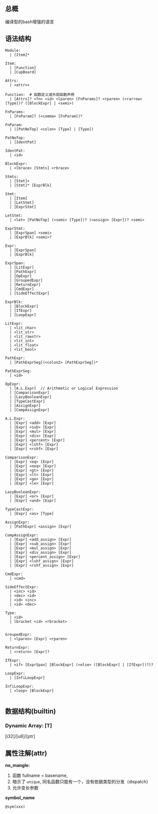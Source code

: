 
## 总概

编译型的bash增强的语言


## 语法结构

```
Module:
  | [Item]*

Item:
  | [Function]
  | [CupBoard]

Attrs:
  | <attr>+

Function:  # 函数定义或外部函数声明
  | [Attrs]? <fn> <id> <lparen> [FnParams]? <rparen> (<rarrow> [Type])? ([BlockExpr] | <semi>)

FnParams:
  | [FnParam]? (<comma> [FnParam])*

FnParam:
  | ([PatNoTop] <colon> [Type] | [Type])

PatNoTop:
  | [IdentPat]

IdentPat:
  | <id>

BlockExpr:
  | <lbrace> [Stmts] <rbrace>

Stmts:
  | [Stmt]+
  | [Stmt]* [ExprBlk]

Stmt:
  | [Item]
  | [LetStmt]
  | [ExprStmt]

LetStmt:
  | <let> [PatNoTop] (<semi> [Type])? (<assign> [Expr])? <semi>

ExprStmt:
  | [ExprSpan] <semi>
  | [ExprBlk] <semi>?

Expr:
  | [ExprSpan]
  | [ExprBlk]

ExprSpan:
  | [LitExpr]
  | [PathExpr]
  | [OpExpr]
  | [GroupedExpr]
  | [ReturnExpr]
  | [CmdExpr]
  | [SideEffectExpr]

ExprBlk:
  | [BlockExpr]
  | [IfExpr]
  | [LoopExpr]

LitExpr:
  | <lit_char>
  | <lit_str>
  | <lit_rawstr>
  | <lit_int>
  | <lit_float>
  | <lit_bool>

PathExpr:
  | [PathExprSeg](<colon2> [PathExprSeg])*

PathExprSeg:
  | <id>

OpExpr:
  | [A.L.Expr]  // Arithmetic or Logical Expression
  | [ComparisonExpr]
  | [LazyBooleanExpr]
  | [TypeCastExpr]
  | [AssignExpr]
  | [CompAssignExpr]

A.L.Expr:
  | [Expr] <add> [Expr]
  | [Expr] <sub> [Expr]
  | [Expr] <mul> [Expr]
  | [Expr] <div> [Expr]
  | [Expr] <percent> [Expr]
  | [Expr] <lshf> [Expr]
  | [Expr] <rshf> [Expr]

ComparisonExpr:
  | [Expr] <eq> [Expr]
  | [Expr] <neq> [Expr]
  | [Expr] <gt> [Expr]
  | [Expr] <lt> [Expr]
  | [Expr] <ge> [Expr]
  | [Expr] <le> [Expr]

LazyBooleanExpr:
  | [Expr] <or> [Expr]
  | [Expr] <and> [Expr]

TypeCastExpr:
  | [Expr] <as> [Type]

AssignExpr:
  | [PathExpr] <assign> [Expr]

CompAssignExpr:
  | [Expr] <add_assign> [Expr]
  | [Expr] <sub_assign> [Expr]
  | [Expr] <mul_assign> [Expr]
  | [Expr] <div_assign> [Expr]
  | [Expr] <percent_assign> [Expr]
  | [Expr] <lshf_assign> [Expr]
  | [Expr] <rshf_assign> [Expr]

CmdExpr:
  | <cmd>

SideEffectExpr:
  | <inc> <id>
  | <dec> <id>
  | <id> <inc>
  | <id> <dec>

Type:
  | <id>
  | lbracket <id> <rbracket>


GroupedExpr:
  | <lparen> [Expr] <rparen>

ReturnExpr:
  | <return> [Expr]?

IfExpr:
  | <if> [ExprSpan] [BlockExpr] (<else> ([BlockExpr] | [IfExpr])?)?

LoopExpr:
  | [InfiLoopExpr]

InfiLoopExpr:
  | <loop> [BlockExpr]


```

<!-- ### 循环
loop {

}

while *COND* {

}

for p in range {

}

break / return / continue

### 条件判断

if COND else
if COND elif elif else -->




## 数据结构(builtin)

### Dynamic Array: [T]

[i32]/[u8]/[ptr]


## 属性注解(attr)


**no_mangle:**

  1. 函数 fullname = basename,
  2. 暗示了 `unique`, 同名函数只能有一个，没有依据类型的分发（dispatch）
  3. 允许变长参数

**symbol_name**

  `@sym(xxx)`
